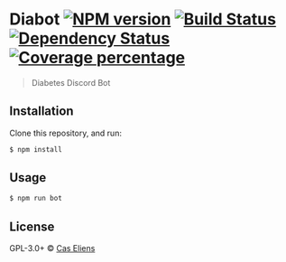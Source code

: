# Diabot [![NPM version][npm-image]][npm-url] [![Build Status][travis-image]][travis-url] [![Dependency Status][daviddm-image]][daviddm-url] [![Coverage percentage][coveralls-image]][coveralls-url]
> Diabetes Discord Bot

## Installation

Clone this repository, and run:
```sh
$ npm install
```

## Usage

```js
$ npm run bot
```
## License

GPL-3.0+ © [Cas Eliens](https://github.com/cascer1)


[npm-image]: https://badge.fury.io/js/Diabot.svg
[npm-url]: https://npmjs.org/package/Diabot
[travis-image]: https://travis-ci.org/cascer1/Diabot.svg?branch=master
[travis-url]: https://travis-ci.org/cascer1/Diabot
[daviddm-image]: https://david-dm.org/cascer1/Diabot.svg?theme=shields.io
[daviddm-url]: https://david-dm.org/cascer1/Diabot
[coveralls-image]: https://coveralls.io/repos/cascer1/Diabot/badge.svg
[coveralls-url]: https://coveralls.io/r/cascer1/Diabot
